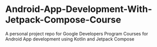 # Android-App-Development-With-Jetpack-Compose-Course
A personal project repo for Google Developers Program Courses for Android App development using Kotlin and Jetpack Compose
